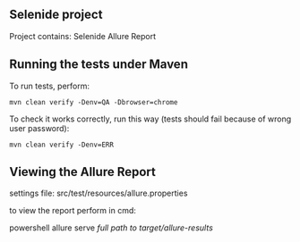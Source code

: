 ## Selenide project

Project contains:
Selenide
Allure Report


## Running the tests under Maven
To run tests, perform:

    mvn clean verify -Denv=QA -Dbrowser=chrome

To check it works correctly, run this way (tests should fail because of wrong user password):

    mvn clean verify -Denv=ERR


## Viewing the Allure Report
settings file: src/test/resources/allure.properties

to view the report perform in cmd:

powershell
allure serve *full path to target/allure-results*